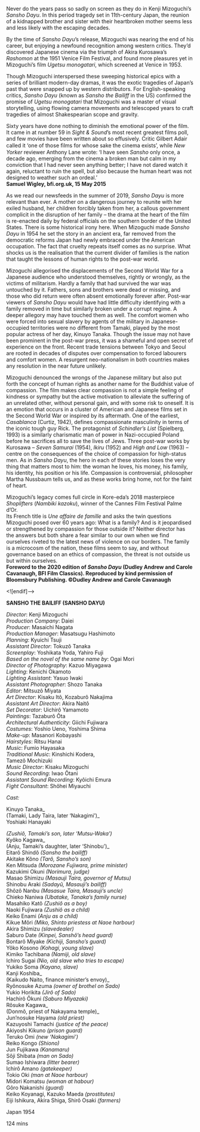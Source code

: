 

Never do the years pass so sadly on screen as they do in Kenji Mizoguchi’s _Sansho Dayu_. In this period tragedy set in 11th-century Japan, the reunion of a kidnapped brother and sister with their heartbroken mother seems less and less likely with the escaping decades.

By the time of _Sansho Dayu_’s release, Mizoguchi was nearing the end of his career, but enjoying a newfound recognition among western critics. They’d discovered Japanese cinema via the triumph of Akira Kurosawa’s _Rashomon_ at the 1951 Venice Film Festival, and found more pleasures yet in Mizoguchi’s film _Ugetsu monogatari_, which screened at Venice in 1953.

Though Mizoguchi interspersed these sweeping historical epics with a series of brilliant modern-day dramas, it was the exotic tragedies of Japan’s past that were snapped up by western distributors. For English-speaking critics, _Sansho Dayu_ (known as _Sansho the Bailiff_ in the US) confirmed the promise of _Ugetsu monogatari_ that Mizoguchi was a master of visual storytelling, using flowing camera movements and telescoped years to craft tragedies of almost Shakespearian scope and gravity.

Sixty years have done nothing to diminish the emotional power of the film.  
It came in at number 59 in _Sight & Sound_’s most recent greatest films poll, and few movies have been written about so effusively. Critic Gilbert Adair called it ‘one of those ﬁlms for whose sake the cinema exists’, while _New Yorker_ reviewer Anthony Lane wrote: ‘I have seen _Sansho_ only once, a decade ago, emerging from the cinema a broken man but calm in my conviction that I had never seen anything better; I have not dared watch it again, reluctant to ruin the spell, but also because the human heart was not designed to weather such an ordeal.’  
**Samuel Wigley, bfi.org.uk, 15 May 2015**

As we read our newsfeeds in the summer of 2019, _Sansho Dayu_ is more relevant than ever. A mother on a dangerous journey to reunite with her exiled husband, her children forcibly taken from her, a callous government complicit in the disruption of her family – the drama at the heart of the film is re-enacted daily by federal officials on the southern border of the United States. There is some historical irony here. When Mizoguchi made _Sansho Dayu_ in 1954 he set the story in an ancient era, far removed from the democratic reforms Japan had newly embraced under the American occupation. The fact that cruelty repeats itself comes as no surprise. What shocks us is the realisation that the current divider of families is the nation that taught the lessons of human rights to the post-war world.

Mizoguchi allegorised the displacements of the Second World War for a Japanese audience who understood themselves, rightly or wrongly, as the victims of militarism. Hardly a family that had survived the war was untouched by it. Fathers, sons and brothers were dead or missing, and those who did return were often absent emotionally forever after. Post-war viewers of _Sansho Dayu_ would have had little difficulty identifying with a family removed in time but similarly broken under a corrupt regime. A deeper allegory may have touched them as well. The comfort women who were forced into sexual slavery by agents of the military in Japanese-occupied territories were no different from Tamaki, played by the most popular actress of her day, Kinuyo Tanaka. Though the issue may not have been prominent in the post-war press, it was a shameful and open secret of experience on the front. Recent trade tensions between Tokyo and Seoul are rooted in decades of disputes over compensation to forced labourers and comfort women. A resurgent neo-nationalism in both countries makes any resolution in the near future unlikely.

Mizoguchi denounced the wrongs of the Japanese military but also put forth the concept of human rights as another name for the Buddhist value of compassion. The film makes clear compassion is not a simple feeling of kindness or sympathy but the active motivation to alleviate the suffering of an unrelated other, without personal gain, and with some risk to oneself. It is an emotion that occurs in a cluster of American and Japanese films set in the Second World War or inspired by its aftermath. One of the earliest, _Casablanca_ (Curtiz, 1942), defines compassionate masculinity in terms of the iconic tough guy Rick. The protagonist of _Schindler’s List_ (Spielberg, 1993) is a similarly charismatic man of power in Nazi-occupied Poland before he sacrifices all to save the lives of Jews. Three post-war works by Kurosawa – _Seven Samurai_ (1954), _Ikiru_ (1952) and _High and Low_ (1963) – centre on the consequences of the choice of compassion for high-status men. As in _Sansho Dayu_, the hero in each of these stories loses the very thing that matters most to him: the woman he loves, his money, his family, his identity, his position or his life. Compassion is controversial, philosopher Martha Nussbaum tells us, and as these works bring home, not for the faint of heart.

Mizoguchi’s legacy comes full circle in Kore-eda’s 2018 masterpiece _Shoplifters_ (_Nambiki kazoku_), winner of the Cannes Film Festival Palme d’Or.  
Its French title is _Une affaire de famille_ and asks the twin questions Mizoguchi posed over 60 years ago: What is a family? And is it jeopardised or strengthened by compassion for those outside it? Neither director has the answers but both share a fear similar to our own when we find ourselves riveted to the latest news of violence on our borders. The family is a microcosm of the nation, these films seem to say, and without governance based on an ethics of compassion, the threat is not outside us but within ourselves.  
**Foreword to the 2020 edition of _Sansho Dayu_ (Dudley Andrew and Carole Cavanaugh,  BFI Film Classics). Reproduced by kind permission of Bloomsbury Publishing.  ©Dudley Andrew and Carole Cavanaugh**

<![endif]-->

**SANSHO THE BAILIFF (SANSHO DAYU)**

_Director_: Kenji Mizoguchi  
_Production Company_: Daiei  
_Producer_: Masaichi Nagata  
_Production Manager_: Masatsugu Hashimoto  
_Planning_: Kyuichi Tsuji  
_Assistant Director_: Tokuzô Tanaka  
_Screenplay_: Yoshikata Yoda, Yahiro Fuji  
_Based on the novel of the same name by_: Ogai Mori  
_Director of Photography_: Kazuo Miyagawa  
_Lighting_: Kenichi Okamoto  
_Lighting Assistant_: Yasuo Iwaki  
_Assistant Photographer_: Shozo Tanaka  
_Editor_: Mitsuzô Miyata  
_Art Director_: Kisaku Itô, Kozaburô Nakajima  
_Assistant Art Director_: Akira Naitô  
_Set Decorator_: Uichirô Yamamoto  
_Paintings_: Tazaburô Ôta  
_Architectural Authenticity_: Giichi Fujiwara  
_Costumes_: Yoshio Ueno, Yoshima Shima  
_Make-up_: Masanori Kobayashi  
_Hairstyles_: Ritsu Hanai  
_Music_: Fumio Hayasaka  
_Traditional Music_: Kinshichi Kodera,  
Tamezô Mochizuki  
_Music Director_: Kisaku Mizoguchi  
_Sound Recording_: Iwao Ôtani  
_Assistant Sound Recording_: Kyôichi Emura  
_Fight Consultant_: Shôhei Miyauchi

_Cast:_

Kinuyo Tanaka_  
(Tamaki, Lady Taira, later ‘Nakagimi’)_  
Yoshiaki Hanayaki

_(Zushiô, Tamaki’s son, later ‘Mutsu-Waka’)_  
Kyôko Kagawa_  
(Anju, Tamaki’s daughter, later ‘Shinobu’)_  
Eitarô Shindô _(Sansho the bailiff)_  
Akitake Kôno _(Tarô, Sansho’s son)_  
Ken Mitsuda _(Morozane Fujiwara, prime minister)_  
Kazukimi Okuni _(Norimura, judge)_  
Masao Shimizu _(Masauji Taira, governor of Mutsu)_  
Shinobu Araki _(Sadayû, Masauji’s bailiff)_  
Shôzô Nanbu _(Masasue Taira, Masauji’s uncle)_  
Chieko Naniwa _(Ubatake, Tanaka’s family nurse)_  
Masahiko Katô _(Zushiô as a boy)_  
Naoki Fujiwara _(Zushiô as a child)_  
Keiko Enami _(Anju as a child)_  
Kikue Môri _(Miko, Shinto priestess at Naoe harbour)_  
Akira Shimizu _(slavedealer)_  
Saburo Date _(Kinpei, Sanshô’s head guard)_  
Bontarô Miyake _(Kichiji, Sansho’s guard)_  
Yôko Kosono _(Kohagi, young slave)_  
Kimiko Tachibana _(Namiji, old slave)_  
Ichiro Sugai _(Nio, old slave who tries to escape)_  
Yukiko Soma _(Kayano, slave)_  
Kanji Koshiba_  
(Kaikudo Naito, finance minister’s envoy)_  
Ryônosuke Azuma _(owner of brothel on Sado)_  
Yukio Horikita _(Jirô of Sado)_  
Hachirô Ôkuni _(Saburo Miyazaki)_  
Rôsuke Kagawa_  
(Donmô, priest of Nakayama temple)_  
Jun’nosuke Hayama _(old priest)_  
Kazuyoshi Tamachi _(justice of the peace)_  
Akiyoshi Kikuno _(prison guard)_  
Teruko Omi _(new ‘Nakagimi’)_  
Reiko Kongo _(Shiono)_  
Jun Fujikawa _(Kanamaru)_  
Sôji Shibata _(man on Sado)_  
Sumao Ishiwara _(litter bearer)_  
Ichirô Amano _(gatekeeper)_  
Tokio Oki _(man at Naoe harbour)_  
Midori Komatsu _(woman at habour)_  
Gôro Nakanishi _(guard)_  
Keiko Koyanagi, Kazuko Maeda _(prostitutes)_  
Eiji Ishikura, Akira Shiga, Shirô Osaki _(farmers)_

Japan 1954

124 mins
<!--stackedit_data:
eyJoaXN0b3J5IjpbMjA5NzU3ODY4N119
-->